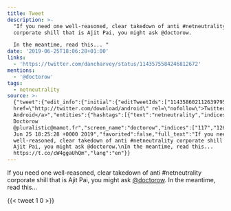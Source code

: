 ```yaml
---
title: Tweet
description: >-
  "If you need one well-reasoned, clear takedown of anti #netneutrality
  corporate shill that is Ajit Pai, you might ask @doctorow.

  In the meantime, read this... "
date: '2019-06-25T18:06:28+01:00'
links:
  - 'https://twitter.com/dancharvey/status/1143575584246812672'
mentions:
  - '@doctorow'
tags:
  - netneutrality
source: >-
  {"tweet":{"edit_info":{"initial":{"editTweetIds":["1143586021126397952"],"editableUntil":"2019-06-25T19:25:28.894Z","editsRemaining":"5","isEditEligible":true}},"retweeted":false,"source":"<a
  href=\"http://twitter.com/download/android\" rel=\"nofollow\">Twitter for
  Android</a>","entities":{"hashtags":[{"text":"netneutrality","indices":["54","68"]}],"symbols":[],"user_mentions":[{"name":"Cory
  Doctorow
  @pluralistic@mamot.fr","screen_name":"doctorow","indices":["117","126"],"id_str":"2729061","id":"2729061"}],"urls":[{"url":"https://t.co/cW4ggaUhQm","expanded_url":"https://twitter.com/dancharvey/status/1143575584246812672","display_url":"twitter.com/dancharvey/sta…","indices":["158","181"]}]},"display_text_range":["0","181"],"favorite_count":"1","id_str":"1143586021126397952","truncated":false,"retweet_count":"0","id":"1143586021126397952","possibly_sensitive":false,"created_at":"Tue
  Jun 25 18:25:28 +0000 2019","favorited":false,"full_text":"If you need one
  well-reasoned, clear takedown of anti #netneutrality corporate shill that is
  Ajit Pai, you might ask @doctorow.\nIn the meantime, read this...
  https://t.co/cW4ggaUhQm","lang":"en"}}
---
```

If you need one well-reasoned, clear takedown of anti #netneutrality corporate shill that is Ajit Pai, you might ask [@doctorow](https://twitter.com/@doctorow).
In the meantime, read this... 
    
{{< tweet 1 0 >}}
    
